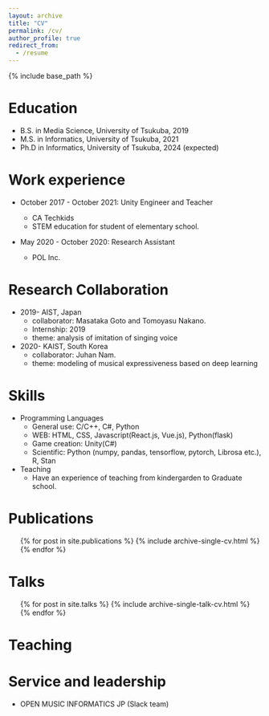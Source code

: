 ```yaml
---
layout: archive
title: "CV"
permalink: /cv/
author_profile: true
redirect_from:
  - /resume
---
```


{% include base_path %}

Education
======
* B.S. in Media Science, University of Tsukuba, 2019
* M.S. in Informatics, University of Tsukuba, 2021
* Ph.D in Informatics, University of Tsukuba, 2024 (expected)

Work experience
======
* October 2017 - October 2021: Unity Engineer and Teacher
  * CA Techkids
  * STEM education for student of elementary school.

* May 2020 - October 2020: Research Assistant
  * POL Inc.

Research Collaboration
======
* 2019- AIST, Japan
  * collaborator: Masataka Goto and Tomoyasu Nakano.
  * Internship: 2019
  * theme: analysis of imitation of singing voice
* 2020- KAIST, South Korea
  * collaborator: Juhan Nam.
  * theme: modeling of musical expressiveness based on deep learning 
  
 
Skills
======
* Programming Languages
  * General use: C/C++, C#, Python
  * WEB: HTML, CSS, Javascript(React.js, Vue.js), Python(flask)
  * Game creation: Unity(C#)
  * Scientific: Python (numpy, pandas, tensorflow, pytorch, Librosa etc.), R, Stan
* Teaching
  * Have an experience of teaching from kindergarden to Graduate school.


Publications
======
  <ul>{% for post in site.publications %}
    {% include archive-single-cv.html %}
  {% endfor %}</ul>
  
Talks
======
  <ul>{% for post in site.talks %}
    {% include archive-single-talk-cv.html %}
  {% endfor %}</ul>
  
Teaching
======

  
Service and leadership
======
* OPEN MUSIC INFORMATICS JP (Slack team)
